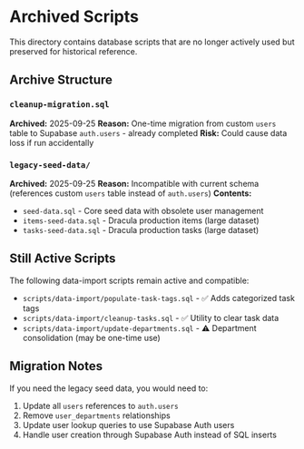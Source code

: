 # Archived Scripts

This directory contains database scripts that are no longer actively used but preserved for historical reference.

## Archive Structure

### `cleanup-migration.sql`
**Archived:** 2025-09-25
**Reason:** One-time migration from custom `users` table to Supabase `auth.users` - already completed
**Risk:** Could cause data loss if run accidentally

### `legacy-seed-data/`
**Archived:** 2025-09-25
**Reason:** Incompatible with current schema (references custom `users` table instead of `auth.users`)
**Contents:**
- `seed-data.sql` - Core seed data with obsolete user management
- `items-seed-data.sql` - Dracula production items (large dataset)
- `tasks-seed-data.sql` - Dracula production tasks (large dataset)

## Still Active Scripts

The following data-import scripts remain active and compatible:

- `scripts/data-import/populate-task-tags.sql` - ✅ Adds categorized task tags
- `scripts/data-import/cleanup-tasks.sql` - ✅ Utility to clear task data
- `scripts/data-import/update-departments.sql` - ⚠️ Department consolidation (may be one-time use)

## Migration Notes

If you need the legacy seed data, you would need to:
1. Update all `users` references to `auth.users`
2. Remove `user_departments` relationships
3. Update user lookup queries to use Supabase Auth users
4. Handle user creation through Supabase Auth instead of SQL inserts